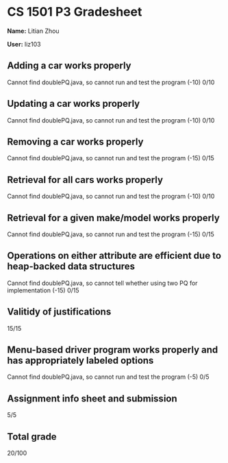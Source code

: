 # CS 1501 P3 Gradesheet

__Name:__ Litian Zhou

__User:__ liz103

## Adding a car works properly
Cannot find doublePQ.java, so cannot run and test the program (-10)
0/10

## Updating a car works properly
Cannot find doublePQ.java, so cannot run and test the program (-10)
0/10

## Removing a car works properly
Cannot find doublePQ.java, so cannot run and test the program (-15)
0/15

## Retrieval for all cars works properly
Cannot find doublePQ.java, so cannot run and test the program (-10)
0/10

## Retrieval for a given make/model works properly
Cannot find doublePQ.java, so cannot run and test the program (-15)
0/15

## Operations on either attribute are efficient due to heap-backed data structures
Cannot find doublePQ.java, so cannot tell whether using two PQ for implementation (-15)
0/15

## Valitidy of justifications

15/15

## Menu-based driver program works properly and has appropriately labeled options
Cannot find doublePQ.java, so cannot run and test the program (-5)
0/5

## Assignment info sheet and submission

5/5

## Total grade

20/100

